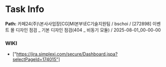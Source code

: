 # Task Info

**Path:** 카페24(주)\본사사업장\[CG]MI본부\EC기술지원팀 / bschoi / [272898] 이벤트 몰 디자인 점검 _ 기본 디자인 점검(404 _ 비동기 모듈) / 2025-08-01_00-00-00

### WIKI
- ["https://jira.simplexi.com/secure/Dashboard.jspa?selectPageId=174015"]

